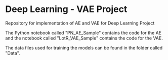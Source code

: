# Deep Learning - VAE Project
Repository for implementation of AE and VAE for Deep Learning Project

The Python notebook called "PN_AE_Sample" contains the code for the AE and the notebook called "LotR_VAE_Sample" contains the code for the VAE.

The data files used for training the models can be found in the folder called "Data".

